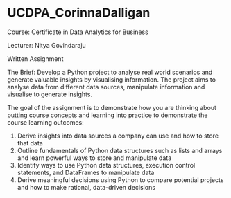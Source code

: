 # UCDPA_CorinnaDalligan
Course: Certificate in Data Analytics for Business

Lecturer: Nitya Govindaraju


Written Assignment

The Brief:
Develop a Python project to analyse real world scenarios and generate valuable insights
by visualising information. The project aims to analyse data from different data sources,
manipulate information and visualise to generate insights.


The goal of the assignment is to demonstrate how you are thinking about putting
course concepts and learning into practice to demonstrate the course learning
outcomes:
1. Derive insights into data sources a company can use and how to store that data
2. Outline fundamentals of Python data structures such as lists and arrays and
learn powerful ways to store and manipulate data
3. Identify ways to use Python data structures, execution control statements, and
DataFrames to manipulate data
4. Derive meaningful decisions using Python to compare potential projects and
how to make rational, data-driven decisions 
